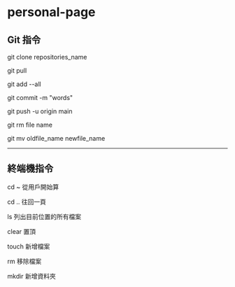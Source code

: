 # personal-page


## Git 指令

git clone repositories_name

git pull


git add --all

git commit -m "words"

git push -u origin main




git rm file name   <!-- remove file  -->

git mv oldfile_name newfile_name  <!-- rename file -->


-----------------------

## 終端機指令

cd ~   從用戶開始算

cd ..  往回一頁

ls     列出目前位置的所有檔案

clear  置頂

touch  新增檔案

rm     移除檔案

mkdir 新增資料夾


